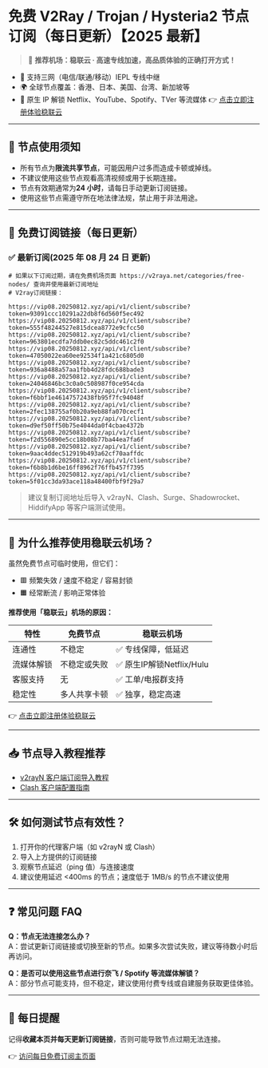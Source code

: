 # 免费 V2Ray / Trojan / Hysteria2 节点订阅（每日更新）【2025 最新】

> 🎯 **推荐机场：稳联云 · 高速专线加速，高品质体验的正确打开方式！**

- 📶 支持三网（电信/联通/移动）IEPL 专线中继
- 🌍 全球节点覆盖：香港、日本、美国、台湾、新加坡等
- 🚀 原生 IP 解锁 Netflix、YouTube、Spotify、TVer 等流媒体
  👉 [点击立即注册体验稳联云](https://shortlink181.github.io/1)

---

## 📌 节点使用须知

- 所有节点为**限流共享节点**，可能因用户过多而造成卡顿或掉线。
- 不建议使用这些节点观看高清视频或用于长期连接。
- 节点有效期通常为**24 小时**，请每日手动更新订阅链接。
- 使用这些节点需遵守所在地法律法规，禁止用于非法用途。

---

## 🔗 免费订阅链接（每日更新）

### ✅ 最新订阅(2025 年 08 月 24 日 更新)

```code
# 如果以下订阅过期，请在免费机场页面 https://v2raya.net/categories/free-nodes/ 查询并使用最新订阅地址
# V2ray订阅链接：

https://vip08.20250812.xyz/api/v1/client/subscribe?token=93091ccc10291a22db8f6d560f5ec492
https://vip08.20250812.xyz/api/v1/client/subscribe?token=555f48244527e815dcea8772e9cfcc50
https://vip08.20250812.xyz/api/v1/client/subscribe?token=963801ecdfa7ddb0ec82c5ddc461c2f0
https://vip08.20250812.xyz/api/v1/client/subscribe?token=47050022ea60ee92534f1a421c6805d0
https://vip08.20250812.xyz/api/v1/client/subscribe?token=936a8488a57aa1fbb4d28fdc688bade3
https://vip08.20250812.xyz/api/v1/client/subscribe?token=24046846bc3c0a0c508987f0ce954cda
https://vip08.20250812.xyz/api/v1/client/subscribe?token=f6bbf1e46147572438fb95f7fc94048f
https://vip08.20250812.xyz/api/v1/client/subscribe?token=2fec138755af0b20a9eb88fa070cecf1
https://vip08.20250812.xyz/api/v1/client/subscribe?token=d9ef50ff50b75e4044da0f4cbae4372b
https://vip08.20250812.xyz/api/v1/client/subscribe?token=f2d556890e5cc18b08b77ba44ea7fa6f
https://vip08.20250812.xyz/api/v1/client/subscribe?token=9aac4ddec512919b493a62cf70aaffdc
https://vip08.20250812.xyz/api/v1/client/subscribe?token=f6b8b1d6be16ff8962f76ffb457f7395
https://vip08.20250812.xyz/api/v1/client/subscribe?token=5f01cc3da93ace118a48400fbf9f29a7

```

> 建议复制订阅地址后导入 v2rayN、Clash、Surge、Shadowrocket、HiddifyApp 等客户端测试使用。

---

## 🚀 为什么推荐使用稳联云机场？

虽然免费节点可临时使用，但它们：

- 🟥 频繁失效 / 速度不稳定 / 容易封锁
- 🟧 经常断流 / 影响正常体验

**推荐使用「稳联云」机场的原因：**

| 特性 | 免费节点 | 稳联云机场 |
|------|----------|-------------|
| 连通性 | 不稳定 | ✅ 专线保障，低延迟 |
| 流媒体解锁 | 不稳定或失败 | ✅ 原生IP解锁Netflix/Hulu |
| 客服支持 | 无 | ✅ 工单/电报群支持 |
| 稳定性 | 多人共享卡顿 | ✅ 独享，稳定高速 |

👉 [点击立即注册体验稳联云](https://shortlink181.github.io/1)

---

## 📥 节点导入教程推荐

- [v2rayN 客户端订阅导入教程](https://www.v2raya.net/manual/import.html)
- [Clash 客户端配置指南](https://www.v2raya.net/manual/auto-pull.html)

---

## 🛠 如何测试节点有效性？

1. 打开你的代理客户端（如 v2rayN 或 Clash）
2. 导入上方提供的订阅链接
3. 观察节点延迟（ping 值）与连接速度
4. 建议使用延迟 <400ms 的节点；速度低于 1MB/s 的节点不建议使用

---

## ❓ 常见问题 FAQ

**Q：节点无法连接怎么办？**  
A：尝试更新订阅链接或切换至新的节点。如果多次尝试失败，建议等待数小时后再访问。

**Q：是否可以使用这些节点进行奈飞 / Spotify 等流媒体解锁？**  
A：部分节点可能支持，但不稳定，建议使用付费专线或自建服务获取更佳体验。

---

## 📅 每日提醒

记得**收藏本页并每天更新订阅链接**，否则可能导致节点过期无法连接。

👉 [访问每日免费订阅主页面](https://www.v2raya.net/free-nodes/free-v2ray-node-subscriptions.html)
